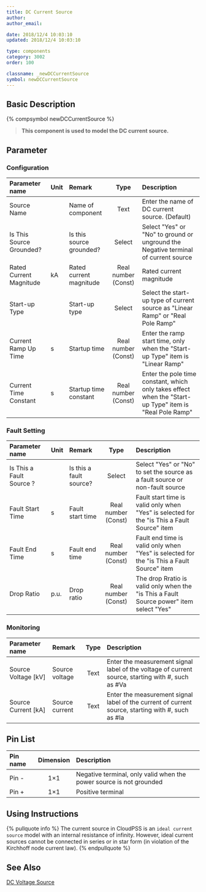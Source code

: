 ```yaml
---
title: DC Current Source
author:
author_email:

date: 2018/12/4 10:03:10
updated: 2018/12/4 10:03:10

type: components
category: 3002
order: 100

classname: _newDCCurrentSource
symbol: newDCCurrentSource
---
```


## Basic Description

{% compsymbol newDCCurrentSource %}

> **This component is used to model the DC current source.**

## Parameter

### Configuration

| Parameter name           | Unit | Remark                   |        Type         | Description                                                                                             |
| :----------------------- | :--- | :----------------------- | :-----------------: | :------------------------------------------------------------------------------------------------------ |
| Source Name              |      | Name of component        |        Text         | Enter the name of DC current source. (Default)                                                          |
| Is This Source Grounded? |      | Is this source grounded? |       Select        | Select "Yes" or "No" to ground or unground the Negative terminal of current source                      |
| Rated Current Magnitude  | kA   | Rated current magnitude  | Real number (Const) | Rated current magnitude                                                                                 |
| Start-up Type            |      | Start-up type            |       Select        | Select the start-up type of current source as "Linear Ramp" or "Real Pole Ramp"                         |
| Current Ramp Up Time     | s    | Startup time             | Real number (Const) | Enter the ramp start time, only when the "Start-up Type" item is "Linear Ramp"                          |
| Current Time Constant    | s    | Startup time constant    | Real number (Const) | Enter the pole time constant, which only takes effect when the "Start-up Type" item is "Real Pole Ramp" |

### Fault Setting

| Parameter name           | Unit | Remark                  |        Type         | Description                                                                                 |
| :----------------------- | :--- | :---------------------- | :-----------------: | :------------------------------------------------------------------------------------------ |
| Is This a Fault Source ? |      | Is this a fault source? |       Select        | Select "Yes" or "No" to set the source as a fault source or non-fault source                |
| Fault Start Time         | s    | Fault start time        | Real number (Const) | Fault start time is valid only when "Yes" is selected for the "is This a Fault Source" item |
| Fault End Time           | s    | Fault end time          | Real number (Const) | Fault end time is valid only when "Yes" is selected for the "is This a Fault Source" item   |
| Drop Ratio               | p.u. | Drop ratio              | Real number (Const) | The drop Rratio is valid only when the "is This a Fault Source power" item select "Yes"     |

### Monitoring

| Parameter name        | Remark         | Type | Description                                                                                       |
| :-------------------- | :------------- | :--: | :------------------------------------------------------------------------------------------------ |
| Source Voltage \[kV\] | Source voltage | Text | Enter the measurement signal label of the voltage of current source, starting with #, such as #Va |
| Source Current \[kA\] | Source current | Text | Enter the measurement signal label of the current of current source, starting with #, such as #Ia |

## Pin List

| Pin name | Dimension | Description                                                         |
| :------- | :-------: | :------------------------------------------------------------------ |
| Pin -    |    1×1    | Negative terminal, only valid when the power source is not grounded |
| Pin +    |    1×1    | Positive terminal                                                   |

## Using Instructions

{% pullquote info %}
The current source in CloudPSS is an `ideal current source` model with an internal resistance of infinity. However, ideal current sources cannot be connected in series or in star form (in violation of the Kirchhoff node current law).
{% endpullquote %}

## See Also

[DC Voltage Source](comp_newDCVoltageSource.html)
